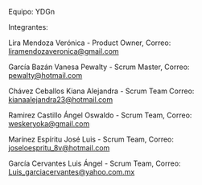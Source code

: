Equipo: YDGn

Integrantes: 

Lira Mendoza Verónica - Product Owner, Correo: liramendozaveronica@gmail.com 

García Bazán Vanesa Pewalty - Scrum Master, Correo: pewalty@hotmail.com 

Chávez Ceballos Kiana Alejandra - Scrum Team Correo: kianaalejandra23@hotmail.com 

Ramirez Castillo Ángel Oswaldo - Scrum Team, Correo: weskeryoka@gmail.com

Marínez Espíritu José Luis - Scrum Team, Correo: joseloespritu_8v@hotmail.com

García Cervantes Luis Ángel - Scrum Team, Correo: Luis_garciacervantes@yahoo.com.mx
